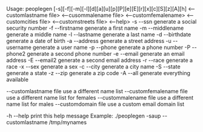 Usage:  peoplegen [-s][-f][-m][-l][d][a][u][p][P][e][E][r][x][c][S][z][A][h] 
<--customlastname file> <--cusommalename file> <--customfemalename>
<--customcities file> <--customstreets file> <--help> <numbertoGenerate>
-s      --ssn           generate a social security number
-f      --firstname     generate a first name
-m      --middlename    generate a middle name
-l      --lastname      generate a last name
-d      --birthdate     generate a date of birth
-a      --address       generate a street address
-u      --username      generate a user name
-p      --phone         generate a phone number
-P      --phone2        generate a second phone number
-e      --email         generate an email address
-E      --email2        generate a second email address
-r      --race          generate a race
-x      --sex           generate a sex
-c      --city          generate a city name
-S      --state         generate a state
-z      --zip           generate a zip code
-A      --all           generate everything available

--customlastname file   use a different name list
--customfemalename file use a different name list for females
--custommalename file   use a different name list for males
--customdomain file     use a custom email domain list

-h      --help          print this help message
Example:   ./peoplegen -saup --customlastname /tmp/mynames

